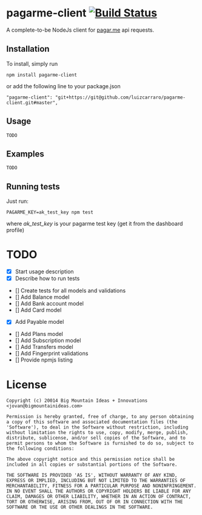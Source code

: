 # pagarme-client [![Build Status](https://travis-ci.org/luizcarraro/pagarme-client.svg?branch=master)](https://travis-ci.org/luizcarraro/pagarme-client)
A complete-to-be NodeJs client for [pagar.me](http://www.pagar.me) api requests.

## Installation

To install, simply run

	npm install pagarme-client

or add the following line to your package.json
	
	"pagarme-client": "git+https://git@github.com/luizcarraro/pagarme-client.git#master",

## Usage

	TODO

## Examples
	TODO

## Running tests
Just run:

	PAGARME_KEY=ak_test_key npm test

where *ak_test_key* is your pagarme test key (get it from the dashboard profile)

# TODO

- [X] Start usage description
- [X] Describe how to run tests
- [] Create tests for all models and validations
- [] Add Balance model
- [] Add Bank account model
- [] Add Card model
- [X] Add Payable model
- [] Add Plans model
- [] Add Subscription model
- [] Add Transfers model
- [] Add Fingerprint validations
- [] Provide npmjs listing

# License
	
	Copyright (c) 20014 Big Mountain Ideas + Innovations <jovan@bigmountainideas.com>

	Permission is hereby granted, free of charge, to any person obtaining
	a copy of this software and associated documentation files (the
	'Software'), to deal in the Software without restriction, including
	without limitation the rights to use, copy, modify, merge, publish,
	distribute, sublicense, and/or sell copies of the Software, and to
	permit persons to whom the Software is furnished to do so, subject to
	the following conditions:

	The above copyright notice and this permission notice shall be
	included in all copies or substantial portions of the Software.

	THE SOFTWARE IS PROVIDED 'AS IS', WITHOUT WARRANTY OF ANY KIND,
	EXPRESS OR IMPLIED, INCLUDING BUT NOT LIMITED TO THE WARRANTIES OF
	MERCHANTABILITY, FITNESS FOR A PARTICULAR PURPOSE AND NONINFRINGEMENT.
	IN NO EVENT SHALL THE AUTHORS OR COPYRIGHT HOLDERS BE LIABLE FOR ANY
	CLAIM, DAMAGES OR OTHER LIABILITY, WHETHER IN AN ACTION OF CONTRACT,
	TORT OR OTHERWISE, ARISING FROM, OUT OF OR IN CONNECTION WITH THE
	SOFTWARE OR THE USE OR OTHER DEALINGS IN THE SOFTWARE.